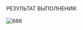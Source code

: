 РЕЗУЛЬТАТ ВЫПОЛНЕНИЯ:<br><br>
![666](https://github.com/pirocsilin/educational/assets/97364957/b9fc54da-dfe1-405d-82ff-06ab6414fd07)
